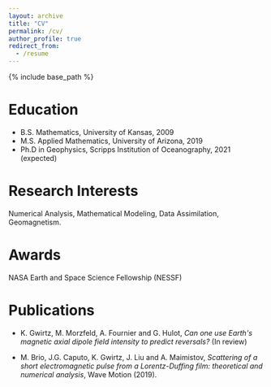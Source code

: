 ```yaml
---
layout: archive
title: "CV"
permalink: /cv/
author_profile: true
redirect_from:
  - /resume
---
```


{% include base_path %}

Education
======
* B.S. Mathematics, University of Kansas, 2009
* M.S. Applied Mathematics, University of Arizona, 2019
* Ph.D in Geophysics, Scripps Institution of Oceanography, 2021 (expected)

Research Interests
======
Numerical Analysis, Mathematical Modeling, Data Assimilation, Geomagnetism.

Awards
======
NASA Earth and Space Science Fellowship (NESSF)

Publications
======
* K. Gwirtz, M. Morzfeld, A. Fournier and G. Hulot, *Can one use Earth's magnetic axial dipole field intensity to predict reversals?*
(In review)

* M. Brio, J.G. Caputo, K. Gwirtz, J. Liu and A. Maimistov, *Scattering of a short
electromagnetic pulse from a Lorentz-Duffing film: theoretical and numerical
analysis*, Wave Motion (2019).
